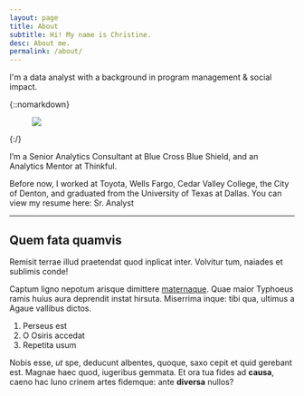 ```yaml
---
layout: page
title: About
subtitle: Hi! My name is Christine.
desc: About me.
permalink: /about/
---
```


<div class="pretty-links">

<div class="lead lead-about">I'm a data analyst with a background in program management & social impact. 
</div>

{::nomarkdown} 
<figure class="site-profile">
    <img src="{{ site.baseurl }}/CCepelak_headshot.jpg">
</figure>
{:/}

I’m a Senior Analytics Consultant at Blue Cross Blue Shield, and an Analytics Mentor at Thinkful. 

Before now, I worked at Toyota, Wells Fargo, Cedar Valley College, the City of Denton, and graduated from the University of Texas at Dallas. 
You can view my resume here: Sr. Analyst

---

## Quem fata quamvis

Remisit terrae illud praetendat quod inplicat inter. Volvitur tum, naiades et
sublimis conde!

Captum ligno nepotum arisque dimittere
[maternaque](http://estumectat.net/fugae). Quae maior Typhoeus ramis huius aura
deprendit instat hirsuta. Miserrima inque: tibi qua, ultimus a Agaue vallibus
dictos.

1. Perseus est
2. O Osiris accedat
3. Repetita usum

Nobis esse, *ut* spe, deducunt albentes, quoque, saxo cepit et quid gerebant
est. Magnae haec quod, iugeribus gemmata. Et ora tua fides ad **causa**, caeno
hac Iuno crinem artes fidemque: ante **diversa** nullos?




</div>

